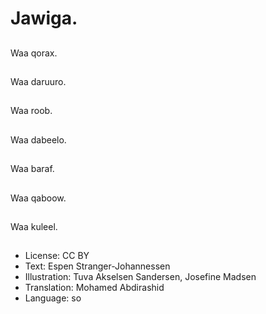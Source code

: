 # Jawiga.

##
Waa qorax.

##
Waa daruuro.

##
Waa roob.

##
Waa dabeelo.

##
Waa baraf.

##
Waa qaboow.

##
Waa kuleel.

##
* License: CC BY
* Text: Espen Stranger-Johannessen
* Illustration: Tuva Akselsen Sandersen, Josefine Madsen
* Translation: Mohamed Abdirashid
* Language: so
